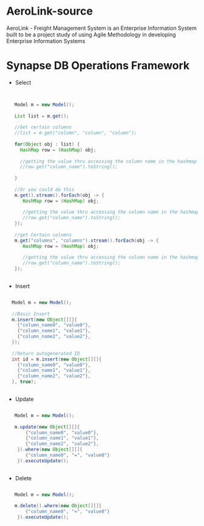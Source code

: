 # AeroLink-source

   AeroLink - Freight Management System is an Enterprise Information System built to be a project study of using Agile   Methodology in developing Enterprise Information Systems 


# Synapse DB Operations Framework

- Select
```java

   
   Model m = new Model();
  
   List list = m.get();
   
   //Get certain columns
   //list = m.get("column", "column", "column");
   
   for(Object obj : list) {
     HashMap row = (HashMap) obj;
     
     //getting the value thru accessing the column name in the hashmap
     //row.get("column_name").toString();
     
   }
   
   //Or you could do this
   m.get().stream().forEach(obj -> {
      HashMap row = (HashMap) obj;
      
      //getting the value thru accessing the column name in the hashmap
      //row.get("column_name").toString();
   });
   
   //get Certain columns
   m.get("columns", "columns").stream().forEach(obj -> {
      HashMap row = (HashMap) obj;
      
      //getting the value thru accessing the column name in the hashmap
      //row.get("column_name").toString();
   });
 
```

- Insert
```java

  Model m = new Model();
  
  //Basic Insert
  m.insert(new Object[][]{
    {"column_name0", "value0"},
    {"column_name1", "value1"},
    {"column_name2", "value2"},
  });
  
  //Return autogenerated ID
  int id = m.insert(new Object[][]{
    {"column_name0", "value0"},
    {"column_name1", "value1"},
    {"column_name2", "value2"},
  }, true);
  

```

- Update
```java

   Model m = new Model();
   
   m.update(new Object[][]{
       {"column_name0", "value0"},
       {"column_name1", "value1"},
       {"column_name2", "value2"},
    }).where(new Object[][]{
       {"column_name0", "=", "value0"}
    }).executeUpdate();
   

```

- Delete
```java

   Model m = new Model();
   
   m.delete().where(new Object[][]{
       {"column_name0", "=", "value0"}
    }).executeUpdate();
   
```
